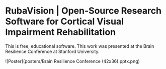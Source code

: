 # RubaVision | Open-Source Research Software for Cortical Visual Impairment Rehabilitation

This is free, educational software. This work was presented at the Brain Resilience Conference at Stanford University.


![Poster](posters/Brain Resilience Conference (42x36).pptx.png)


